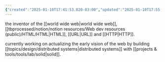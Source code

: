 ```yaml
---
{"created":"2025-01-10T17:41:53.020-03:00","updated":"2025-01-10T17:55:24.409-03:00","tags":["person","lab","web3","toolsforthought","technology","🌱"],"relevancescore":92,"dg-publish":true,"notestage":["🌱"],"permalink":"/people/references/lab/tim-berners-lee/","dgPassFrontmatter":true}
---
```


the inventor of the [[world wide web\|world wide web]], [[tbprocessed/notion/notion resources/Web dev resources (public)/HTML/HTML\|HTML]], [[URL\|URL]] and [[HTTP\|HTTP]].

currently working on actualizing the early vision of the web by building [[topics/design/distributed systems\|distributed systems]] with [[projects & tools/tools/lab/solid\|solid]].